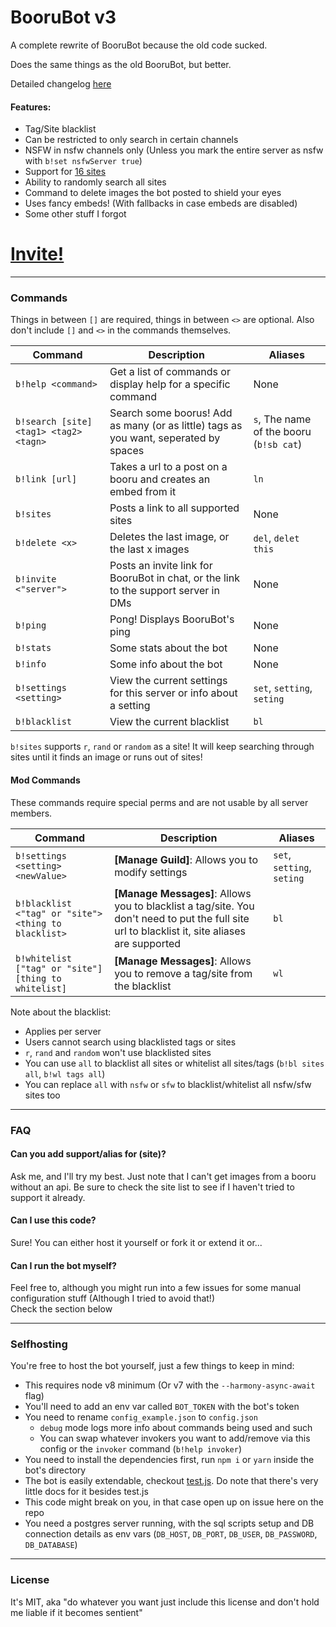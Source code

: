 # BooruBot v3

A complete rewrite of BooruBot because the old code sucked.

Does the same things as the old BooruBot, but better.

Detailed changelog [here](https://github.com/AtlasTheBot/Booru-Discord/issues/14)

#### Features:
* Tag/Site blacklist
* Can be restricted to only search in certain channels
* NSFW in nsfw channels only (Unless you mark the entire server as nsfw with `b!set nsfwServer true`)
* Support for [16 sites](./sites.md)
* Ability to randomly search all sites
* Command to delete images the bot posted to shield your eyes
* Uses fancy embeds! (With fallbacks in case embeds are disabled)
* Some other stuff I forgot

# [Invite!](https://discordapp.com/oauth2/authorize?client_id=204721731162734592&scope=bot&permissions=0)

---

### Commands

Things in between `[]` are required, things in between `<>` are optional.
Also don't include `[]` and `<>` in the commands themselves.

| Command | Description | Aliases |
| ------- | ----------- | ------- |
| `b!help <command>` | Get a list of commands or display help for a specific command | None
| `b!search [site] <tag1> <tag2> <tagn>` | Search some boorus! Add as many (or as little) tags as you want, seperated by spaces | `s`, The name of the booru (`b!sb cat`)
| `b!link [url]` | Takes a url to a post on a booru and creates an embed from it | `ln`
| `b!sites` | Posts a link to all supported sites | None
| `b!delete <x>` | Deletes the last image, or the last x images | `del`, `delet this`
| `b!invite <"server">` | Posts an invite link for BooruBot in chat, or the link to the support server in DMs | None
| `b!ping` | Pong! Displays BooruBot's ping | None
| `b!stats` | Some stats about the bot | None
| `b!info` | Some info about the bot | None
| `b!settings <setting>` | View the current settings for this server or info about a setting | `set`, `setting`, `seting`
| `b!blacklist` | View the current blacklist | `bl`

`b!sites` supports `r`, `rand` or `random` as a site! It will keep searching through sites until it finds an image or runs out of sites!

#### Mod Commands

These commands require special perms and are not usable by all server members.

| Command | Description | Aliases |
| ------- | ----------- | ------- |
| `b!settings <setting> <newValue>` | **[Manage Guild]**: Allows you to modify settings | `set`, `setting`, `seting`
| `b!blacklist <"tag" or "site"> <thing to blacklist>` | **[Manage Messages]**: Allows you to blacklist a tag/site. You don't need to put the full site url to blacklist it, site aliases are supported | `bl`
| `b!whitelist ["tag" or "site"] [thing to whitelist]` | **[Manage Messages]**: Allows you to remove a tag/site from the blacklist | `wl`

Note about the blacklist:
* Applies per server
* Users cannot search using blacklisted tags or sites
* `r`, `rand` and `random` won't use blacklisted sites
* You can use `all` to blacklist all sites or whitelist all sites/tags (`b!bl sites all`, `b!wl tags all`)
* You can replace `all` with `nsfw` or `sfw` to blacklist/whitelist all nsfw/sfw sites too

---

### FAQ

#### Can you add support/alias for (site)?
Ask me, and I'll try my best. Just note that I can't get images from a booru without an api. Be sure to check the site list to see if I haven't tried to support it already.

#### Can I use this code?
Sure! You can either host it yourself or fork it or extend it or...

#### Can I run the bot myself?
Feel free to, although you might run into a few issues for some manual configuration stuff (Although I tried to avoid that!)  
Check the section below

---

### Selfhosting
You're free to host the bot yourself, just a few things to keep in mind:

* This requires node v8 minimum (Or v7 with the `--harmony-async-await` flag)
* You'll need to add an env var called `BOT_TOKEN` with the bot's token
* You need to rename `config_example.json` to `config.json`
  * `debug` mode logs more info about commands being used and such
  * You can swap whatever invokers you want to add/remove via this config or the `invoker` command (`b!help invoker`)
* You need to install the dependencies first, run `npm i` or `yarn` inside the bot's directory
* The bot is easily extendable, checkout [test.js](https://gist.github.com/AtlasTheBot/ee9a1e305f530abbf0c4d43fbb058c2a). Do note that there's very little docs for it besides test.js
* This code might break on you, in that case open up on issue here on the repo
* You need a postgres server running, with the sql scripts setup and DB connection details as env vars (`DB_HOST`, `DB_PORT`, `DB_USER`, `DB_PASSWORD`, `DB_DATABASE`)

---

### License
It's MIT, aka "do whatever you want just include this license and don't hold me liable if it becomes sentient"
